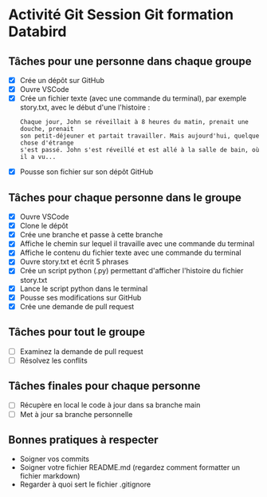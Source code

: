 
# Activité Git Session Git formation Databird

## Tâches pour une personne dans chaque groupe

- [x] Crée un dépôt sur GitHub
- [x] Ouvre VSCode
- [x] Crée un fichier texte (avec une commande du terminal), par exemple story.txt, avec le début d'une l'histoire :
  ```
  Chaque jour, John se réveillait à 8 heures du matin, prenait une douche, prenait
  son petit-déjeuner et partait travailler. Mais aujourd'hui, quelque chose d'étrange
  s'est passé. John s'est réveillé et est allé à la salle de bain, où il a vu...
  ```
- [x] Pousse son fichier sur son dépôt GitHub

## Tâches pour chaque personne dans le groupe

- [x] Ouvre VSCode
- [x] Clone le dépôt
- [x] Crée une branche et passe à cette branche
- [x] Affiche le chemin sur lequel il travaille avec une commande du terminal
- [x] Affiche le contenu du fichier texte avec une commande du terminal
- [x] Ouvre story.txt et écrit 5 phrases
- [x] Crée un script python (.py) permettant d'afficher l'histoire du fichier story.txt
- [x] Lance le script python dans le terminal
- [x] Pousse ses modifications sur GitHub
- [x] Crée une demande de pull request

## Tâches pour tout le groupe

- [ ] Examinez la demande de pull request
- [ ] Résolvez les conflits

## Tâches finales pour chaque personne

- [ ] Récupère en local le code à jour dans sa branche main
- [ ] Met à jour sa branche personnelle

## Bonnes pratiques à respecter

- Soigner vos commits
- Soigner votre fichier README.md (regardez comment formatter un fichier markdown)
- Regarder à quoi sert le fichier .gitignore
